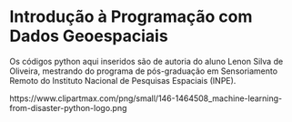 <h1>Introdução à Programação com Dados Geoespaciais</h1>
<p>Os códigos python aqui inseridos são de autoria do aluno Lenon Silva de Oliveira, mestrando do programa de pós-graduação em Sensoriamento Remoto do Instituto Nacional de Pesquisas Espaciais (INPE).</p>
https://www.clipartmax.com/png/small/146-1464508_machine-learning-from-disaster-python-logo.png
